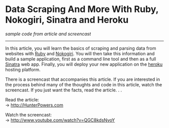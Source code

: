 # Data Scraping And More With Ruby, Nokogiri, Sinatra and Heroku

*sample code from article and screencast*

***

In this article, you will learn the basics of scraping and parsing data from
websites with [Ruby](http://www.ruby-lang.org/en/) and
[Nokogiri](http://nokogiri.org/).  You will then take this information and build
a sample application, first as a command line tool and then as a full
[Sinatra](http://www.sinatrarb.com/) web app.  Finally, you will  deploy your
new application on the [heroku](http://www.heroku.com/) hosting platform.

There is a screencast that accompanies this article.  If you are interested in
the process behind many of the thoughts and code in this article, watch the
screencast.  If you just want the facts, read the article. . .

Read the article:  
→ <http://HunterPowers.com>

Watch the screencast:  
→ <http://www.youtube.com/watch?v=QGC8kdsNvoY>